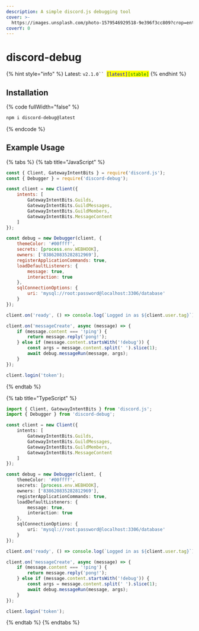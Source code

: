 ```yaml
---
description: A simple discord.js debugging tool
cover: >-
  https://images.unsplash.com/photo-1579546929518-9e396f3cc809?crop=entropy&cs=srgb&fm=jpg&ixid=M3wxOTcwMjR8MHwxfHNlYXJjaHwxfHxncmFkaWVudHxlbnwwfHx8fDE2ODc2ODk2MDN8MA&ixlib=rb-4.0.3&q=85
coverY: 0
---
```


# discord-debug

{% hint style="info" %}
Latest: `v2.1.0`` `<mark style="color:blue;">`[latest]`</mark><mark style="color:green;">`[stable]`</mark>
{% endhint %}

## Installation

{% code fullWidth="false" %}
```bash
npm i discord-debug@latest
```
{% endcode %}

## Example Usage

{% tabs %}
{% tab title="JavaScript" %}
```javascript
const { Client, GatewayIntentBits } = require('discord.js');
const { Debugger } = require('discord-debug');

const client = new Client({
    intents: [
        GatewayIntentBits.Guilds,
        GatewayIntentBits.GuildMessages,
        GatewayIntentBits.GuildMembers,
        GatewayIntentBits.MessageContent
    ]
});

const debug = new Debugger(client, {
    themeColor: '#00ffff',
    secrets: [process.env.WEBHOOK],
    owners: ['838620835282812969'],
    registerApplicationCommands: true,
    loadDefaultListeners: {
        message: true,
        interaction: true
    },
    sqlConnectionOptions: {
        uri: 'mysql://root:password@localhost:3306/database'
    }
});

client.on('ready', () => console.log(`Logged in as ${client.user.tag}`));

client.on('messageCreate', async (message) => {
    if (message.content === '!ping') {
        return message.reply('pong!');
    } else if (message.content.startsWith('!debug')) {
        const args = message.content.split(' ').slice(1);
        await debug.messageRun(message, args);
    }
});

client.login('token');
```
{% endtab %}

{% tab title="TypeScript" %}
```typescript
import { Client, GatewayIntentBits } from 'discord.js';
import { Debugger } from 'discord-debug';

const client = new Client({
    intents: [
        GatewayIntentBits.Guilds,
        GatewayIntentBits.GuildMessages,
        GatewayIntentBits.GuildMembers,
        GatewayIntentBits.MessageContent
    ]
});

const debug = new Debugger(client, {
    themeColor: '#00ffff',
    secrets: [process.env.WEBHOOK],
    owners: ['838620835282812969'],
    registerApplicationCommands: true,
    loadDefaultListeners: {
        message: true,
        interaction: true
    },
    sqlConnectionOptions: {
        uri: 'mysql://root:password@localhost:3306/database'
    }
});

client.on('ready', () => console.log(`Logged in as ${client.user.tag}`));

client.on('messageCreate', async (message) => {
    if (message.content === '!ping') {
        return message.reply('pong!');
    } else if (message.content.startsWith('!debug')) {
        const args = message.content.split(' ').slice(1);
        await debug.messageRun(message, args);
    }
});

client.login('token');
```
{% endtab %}
{% endtabs %}

